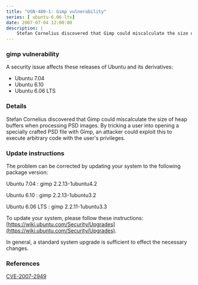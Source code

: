 ```yaml
---
title: "USN-480-1: Gimp vulnerability"
series: [ ubuntu-6.06-lts]
date: 2007-07-04 12:00:00
description: |
    Stefan Cornelius discovered that Gimp could miscalculate the size of heap buffers when processing PSD images.  By tricking a user into opening a specially crafted PSD file with Gimp, an attacker could exploit this to execute arbitrary code with the user&#39;s privileges.
--- 
```

 
### gimp vulnerability

A security issue affects these releases of Ubuntu and its derivatives:

* Ubuntu 7.04
* Ubuntu 6.10
* Ubuntu 6.06 LTS

### Details

Stefan Cornelius discovered that Gimp could miscalculate the size of heap buffers when processing PSD images. By tricking a user into opening a specially crafted PSD file with Gimp, an attacker could exploit this to execute arbitrary code with the user&#39;s privileges.

### Update instructions

The problem can be corrected by updating your system to the following package version:

Ubuntu 7.04
 : gimp <span>2.2.13-1ubuntu4.2</span>

Ubuntu 6.10
 : gimp <span>2.2.13-1ubuntu3.2</span>

Ubuntu 6.06 LTS
 : gimp <span>2.2.11-1ubuntu3.3</span>

To update your system, please follow these instructions: [https://wiki.ubuntu.com/Security/Upgrades](https://wiki.ubuntu.com/Security/Upgrades).

In general, a standard system upgrade is sufficient to effect the necessary changes.

### References

 [CVE-2007-2949](http://people.ubuntu.com/~ubuntu-security/cve/CVE-2007-2949)
 
